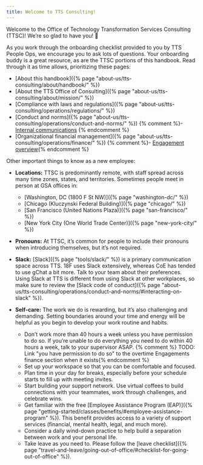 ```yaml
---
title: Welcome to TTS Consulting!
---
```


Welcome to the Office of Technology Transformation Services Consulting (TTSC)! We’re so glad to have you! 🎉

As you work through the onboarding checklist provided to you by TTS People Ops, we encourage you to ask lots of questions. Your onboarding buddy is a great resource, as are the TTSC portions of this handbook. Read through it as time allows, prioritizing these pages:

- [About this handbook]({% page "about-us/tts-consulting/about/handbook/" %})
- [About the TTS Office of Consulting]({% page "about-us/tts-consulting/about/mission/" %})
- [Compliance with laws and regulations]({% page "about-us/tts-consulting/operations/regulations/" %})
- [Conduct and norms]({% page "about-us/tts-consulting/operations/conduct-and-norms/" %}) {% comment %}- [Internal communications](#TODO) {% endcomment %}
- [Organizational financial management]({% page "about-us/tts-consulting/operations/finance/" %}) {% comment %}- [Engagement overview](#TODO){% endcomment %}

Other important things to know as a new employee:

- **Locations:** TTSC is predominantly remote, with staff spread across many time zones, states, and territories. Sometimes people meet in person at GSA offices in:
  - [Washington, DC (1800 F St NW)]({% page "washington-dc/" %})
  - [Chicago (Kluczynski Federal Building)]({% page "chicago/" %})
  - [San Francisco (United Nations Plaza)]({% page "san-francisco/" %})
  - [New York City (One World Trade Center)]({% page "new-york-city/" %})

- **Pronouns:** At TTSC, it’s common for people to include their pronouns when introducing themselves, but it’s not required.

- **Slack:** [Slack]({% page "tools/slack/" %}) is a primary communication space across TTS. 18F uses Slack extensively, whereas CoE has tended to use gChat a bit more. Talk to your team about their preferences. Using Slack at TTS is different from using Slack at other workplaces, so make sure to review the [Slack code of conduct]({% page "about-us/tts-consulting/operations/conduct-and-norms/#interacting-on-slack" %}).

- **Self-care:** The work we do is rewarding, but it’s also challenging and demanding. Setting boundaries around your time and energy will be helpful as you begin to develop your work routine and habits.
  - Don’t work more than 40 hours a week unless you have permission to do so. If you’re unable to do everything you need to do within 40 hours a week, talk to your supervisor ASAP. {% comment %} TODO: Link "you have permission to do so" to the overtime Engagements finance section when it exists{% endcomment %}
  - Set up your workspace so that you can be comfortable and focused.
  - Plan time in your day for breaks, especially before your schedule starts to fill up with meeting invites.
  - Start building your support network. Use virtual coffees to build connections with your teammates, work through challenges, and celebrate wins.
  - Get familiar with the free [Employee Assistance Program (EAP)]({% page "getting-started/classes/benefits/#employee-assistance-program" %}). This benefit provides access to a variety of support services (financial, mental health, legal, and much more).
  - Consider a daily wind-down practice to help build a separation between work and your personal life.
  - Take leave as you need to. Please follow the [leave checklist]({% page "travel-and-leave/going-out-of-office/#checklist-for-going-out-of-office" %}).
